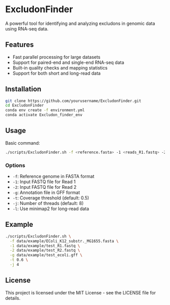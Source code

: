 # ExcludonFinder

A powerful tool for identifying and analyzing excludons in genomic data using RNA-seq data.

## Features

- Fast parallel processing for large datasets
- Support for paired-end and single-end RNA-seq data
- Built-in quality checks and mapping statistics
- Support for both short and long-read data

## Installation

```bash
git clone https://github.com/yourusername/ExcludonFinder.git
cd ExcludonFinder
conda env create -f environment.yml
conda activate Excludon_finder_env
```

## Usage

Basic command:
```bash
./scripts/ExcludonFinder.sh -f <reference.fasta> -1 <reads_R1.fastq> -2 <reads_R2.fastq> -g <annotation.gff>
```

### Options

- `-f`: Reference genome in FASTA format
- `-1`: Input FASTQ file for Read 1
- `-2`: Input FASTQ file for Read 2
- `-g`: Annotation file in GFF format
- `-t`: Coverage threshold (default: 0.5)
- `-j`: Number of threads (default: 8)
- `-l`: Use minimap2 for long-read data

## Example

```bash
./scripts/ExcludonFinder.sh \
  -f data/example/EColi_K12_substr._MG1655.fasta \
  -1 data/example/test_R1.fastq \
  -2 data/example/test_R2.fastq \
  -g data/example/test_ecoli.gff \
  -t 0.6 \
  -j 4
```

## License

This project is licensed under the MIT License - see the LICENSE file for details.
